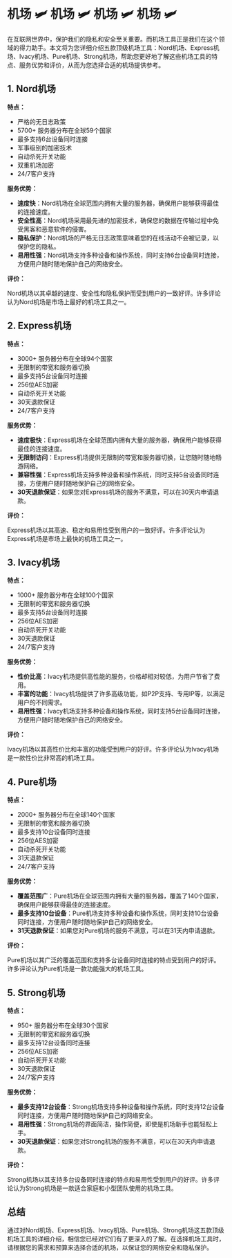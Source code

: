 # 机场 🛩️ 机场 🛩️ 机场 🛩️ 机场 🛩️

在互联网世界中，保护我们的隐私和安全至关重要。而机场工具正是我们在这个领域的得力助手。本文将为您详细介绍五款顶级机场工具：Nord机场、Express机场、Ivacy机场、Pure机场、Strong机场，帮助您更好地了解这些机场工具的特点、服务优势和评价，从而为您选择合适的机场提供参考。

## 1. Nord机场

**特点：**

- 严格的无日志政策
- 5700+ 服务器分布在全球59个国家
- 最多支持6台设备同时连接
- 军事级别的加密技术
- 自动杀死开关功能
- 双重机场加密
- 24/7客户支持

**服务优势：**

- **速度快**：Nord机场在全球范围内拥有大量的服务器，确保用户能够获得最佳的连接速度。
- **安全性高**：Nord机场采用最先进的加密技术，确保您的数据在传输过程中免受黑客和恶意软件的侵害。
- **隐私保护**：Nord机场的严格无日志政策意味着您的在线活动不会被记录，以保护您的隐私。
- **易用性强**：Nord机场支持多种设备和操作系统，同时支持6台设备同时连接，方便用户随时随地保护自己的网络安全。

**评价：**

Nord机场以其卓越的速度、安全性和隐私保护而受到用户的一致好评。许多评论认为Nord机场是市场上最好的机场工具之一。

## 2. Express机场

**特点：**

- 3000+ 服务器分布在全球94个国家
- 无限制的带宽和服务器切换
- 最多支持5台设备同时连接
- 256位AES加密
- 自动杀死开关功能
- 30天退款保证
- 24/7客户支持

**服务优势：**

- **速度极快**：Express机场在全球范围内拥有大量的服务器，确保用户能够获得最佳的连接速度。
- **无限制访问**：Express机场提供无限制的带宽和服务器切换，让您随时随地畅游网络。
- **兼容性强**：Express机场支持多种设备和操作系统，同时支持5台设备同时连接，方便用户随时随地保护自己的网络安全。
- **30天退款保证**：如果您对Express机场的服务不满意，可以在30天内申请退款。

**评价：**

Express机场以其高速、稳定和易用性受到用户的一致好评。许多评论认为Express机场是市场上最快的机场工具之一。

## 3. Ivacy机场

**特点：**

- 1000+ 服务器分布在全球100个国家
- 无限制的带宽和服务器切换
- 最多支持5台设备同时连接
- 256位AES加密
- 自动杀死开关功能
- 30天退款保证
- 24/7客户支持

**服务优势：**

- **性价比高**：Ivacy机场提供高性能的服务，价格却相对较低，为用户节省了费用。
- **丰富的功能**：Ivacy机场提供了许多高级功能，如P2P支持、专用IP等，以满足用户的不同需求。
- **易用性强**：Ivacy机场支持多种设备和操作系统，同时支持5台设备同时连接，方便用户随时随地保护自己的网络安全。

**评价：**

Ivacy机场以其高性价比和丰富的功能受到用户的好评。许多评论认为Ivacy机场是一款性价比非常高的机场工具。

## 4. Pure机场

**特点：**

- 2000+ 服务器分布在全球140个国家
- 无限制的带宽和服务器切换
- 最多支持10台设备同时连接
- 256位AES加密
- 自动杀死开关功能
- 31天退款保证
- 24/7客户支持

**服务优势：**

- **覆盖范围广**：Pure机场在全球范围内拥有大量的服务器，覆盖了140个国家，确保用户能够获得最佳的连接速度。
- **最多支持10台设备**：Pure机场支持多种设备和操作系统，同时支持10台设备同时连接，方便用户随时随地保护自己的网络安全。
- **31天退款保证**：如果您对Pure机场的服务不满意，可以在31天内申请退款。

**评价：**

Pure机场以其广泛的覆盖范围和支持多台设备同时连接的特点受到用户的好评。许多评论认为Pure机场是一款功能强大的机场工具。

## 5. Strong机场

**特点：**

- 950+ 服务器分布在全球30个国家
- 无限制的带宽和服务器切换
- 最多支持12台设备同时连接
- 256位AES加密
- 自动杀死开关功能
- 30天退款保证
- 24/7客户支持

**服务优势：**

- **最多支持12台设备**：Strong机场支持多种设备和操作系统，同时支持12台设备同时连接，方便用户随时随地保护自己的网络安全。
- **易用性强**：Strong机场的界面简洁，操作简便，即使是机场新手也能轻松上手。
- **30天退款保证**：如果您对Strong机场的服务不满意，可以在30天内申请退款。

**评价：**

Strong机场以其支持多台设备同时连接的特点和易用性受到用户的好评。许多评论认为Strong机场是一款适合家庭和小型团队使用的机场工具。

## 总结

通过对Nord机场、Express机场、Ivacy机场、Pure机场、Strong机场这五款顶级机场工具的详细介绍，相信您已经对它们有了更深入的了解。在选择机场工具时，请根据您的需求和预算来选择合适的机场，以保证您的网络安全和隐私保护。
